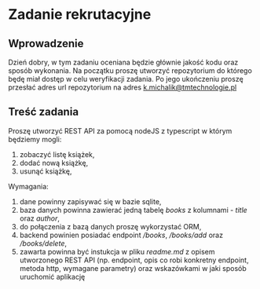 # Zadanie rekrutacyjne

## Wprowadzenie

Dzień dobry, w tym zadaniu oceniana będzie głównie jakość kodu oraz sposób wykonania.
Na początku proszę utworzyć repozytorium do którego będę miał dostęp w celu weryfikacji zadania.
Po jego ukończeniu proszę przesłać adres url repozytorium na adres k.michalik@tmtechnologie.pl

## Treść zadania

Proszę utworzyć REST API za pomocą nodeJS z typescript w którym będziemy mogli:

1. zobaczyć listę książek,
2. dodać nową książkę,
3. usunąć książkę,

Wymagania:

1. dane powinny zapisywać się w bazie sqlite,
2. baza danych powinna zawierać jedną tabelę _books_ z kolumnami - _title_ oraz _author_,
3. do połączenia z bazą danych proszę wykorzystać ORM,
4. backend powinien posiadać endpoint _/books_, _/books/add_ oraz _/books/delete_,
5. zawarta powinna być instukcja w pliku _readme.md_ z opisem utworzonego REST API (np. endpoint, opis co robi konkretny endpoint, metoda http, wymagane parametry) oraz wskazówkami w jaki sposób uruchomić aplikację
